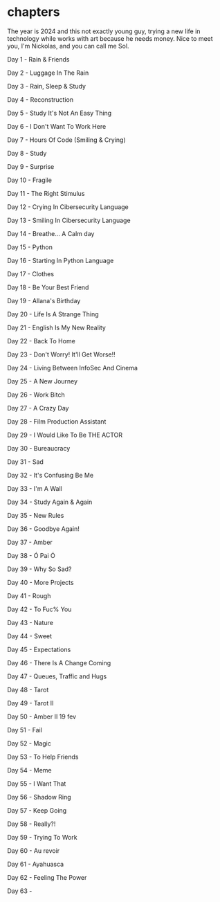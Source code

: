 # chapters
The year is 2024 and this not exactly young guy, trying a new life in technology while works with art because he needs money. Nice to meet you, I'm Nickolas, and you can call me Sol. 

Day 1 - Rain & Friends

Day 2 - Luggage In The Rain

Day 3 - Rain, Sleep & Study

Day 4 - Reconstruction

Day 5 - Study It's Not An Easy Thing

Day 6 - I Don't Want To Work Here

Day 7 - Hours Of Code (Smiling & Crying)

Day 8 - Study

Day 9 - Surprise

Day 10 - Fragile

Day 11 - The Right Stimulus

Day 12 - Crying In Cibersecurity Language

Day 13 - Smiling In Cibersecurity Language

Day 14 - Breathe... A Calm day

Day 15 - Python

Day 16 - Starting In Python Language

Day 17 - Clothes

Day 18 - Be Your Best Friend

Day 19 - Allana's Birthday

Day 20 - Life Is A Strange Thing

Day 21 - English Is My New Reality

Day 22 - Back To Home

Day 23 - Don't Worry! It'll Get Worse!!

Day 24 - Living Between InfoSec And Cinema

Day 25 - A New Journey

Day 26 - Work Bitch

Day 27 - A Crazy Day

Day 28 - Film Production Assistant

Day 29 - I Would Like To Be THE ACTOR

Day 30 - Bureaucracy

Day 31 - Sad

Day 32 - It's Confusing Be Me

Day 33 - I'm A Wall

Day 34 - Study Again & Again

Day 35 - New Rules 

Day 36 - Goodbye Again!

Day 37 - Amber

Day 38 - Ó Pai Ó

Day 39 - Why So Sad?

Day 40 - More Projects

Day 41 - Rough

Day 42 - To Fuc% You

Day 43 - Nature

Day 44 - Sweet 

Day 45 - Expectations

Day 46 - There Is A Change Coming

Day 47 - Queues, Traffic and Hugs

Day 48 - Tarot

Day 49 - Tarot II

Day 50 - Amber II 19 fev

Day 51 - Fail 

Day 52 - Magic

Day 53 - To Help Friends

Day 54 - Meme

Day 55 - I Want That

Day 56 - Shadow Ring

Day 57 - Keep Going

Day 58 - Really?!

Day 59 - Trying To Work

Day 60 - Au revoir

Day 61 - Ayahuasca

Day 62 - Feeling The Power

Day 63 - 

